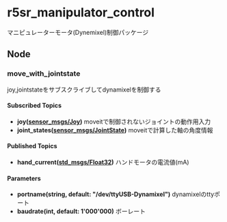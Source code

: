 # r5sr_manipulator_control
マニピュレーターモータ(Dynemixel)制御パッケージ

## Node

### move_with_jointstate

joy,jointstateをサブスクライブしてdynamixelを制御する

#### Subscribed Topics
- **joy([sensor_msgs/Joy](http://docs.ros.org/en/api/sensor_msgs/html/msg/Joy.html))**  moveitで制御されないジョイントの動作用入力
- **joint_states([sensor_msgs/JointState](http://docs.ros.org/en/api/sensor_msgs/html/msg/JointState.html))** moveitで計算した軸の角度情報

#### Published Topics
- **hand_current([std_msgs/Float32](http://docs.ros.org/en/api/std_msgs/html/msg/Float32.html))** ハンドモータの電流値(mA)

#### Parameters
- **portname(string, default: "/dev/ttyUSB-Dynamixel")** dynamixelのttyポート
- **baudrate(int, default: 1'000'000)** ボーレート
